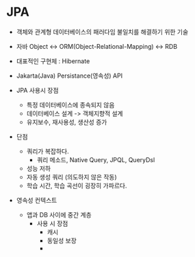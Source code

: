# JPA

- 객체와 관계형 데이터베이스의 패러다임 불일치를 해결하기 위한 기술
- 자바 Object <-> ORM(Object-Relational-Mapping) <-> RDB
- 대표적인 구현체 : Hibernate
- Jakarta(Java) Persistance(영속성) API
- JPA 사용시 장점
  - 특정 데이터베이스에 종속되지 않음
  - 데이터베이스 설계 -> 객체지향적 설계
  - 유지보수, 재사용성, 생산성 증가
- 단점
  - 쿼리가 복잡하다.
    - 쿼리 메소드, Native Query, JPQL, QueryDsl
  - 성능 저하
  - 자동 생성 쿼리 (의도하지 않은 작동)
  - 학습 시간, 학습 곡선이 굉장히 가파르다.

- 영속성 컨텍스트
  - 앱과 DB 사이에 중간 계층
    - 사용 시 장점
      - 캐시
      - 동일성 보장
      - 
